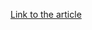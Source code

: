 [Link to the article](https://thehackernews.com/2024/10/sec-charges-4-companies-over-misleading.html)
